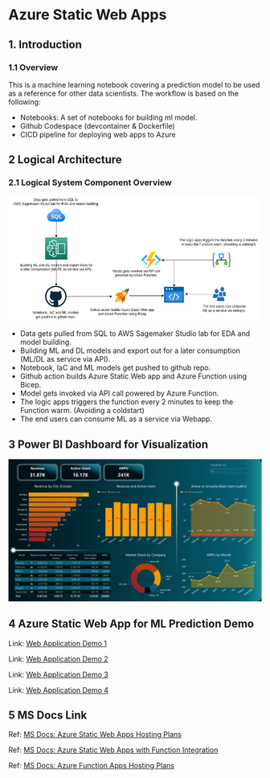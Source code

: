 #  Azure Static Web Apps
## 1. Introduction
### 1.1	Overview
This is a machine learning notebook covering a prediction model to be used as a reference for other data scientists. The workflow is based on the following:
- Notebooks: A set of notebooks for building ml model.
- Github Codespace (devcontainer & Dockerfile)
- CICD pipeline for deploying web apps to Azure

## 2 Logical Architecture
### 2.1	Logical System Component Overview
![Figure 2: Logical Architecture Overview](./images/workflow.png)
- Data gets pulled from SQL to AWS Sagemaker Studio lab for EDA and model building.
- Building ML and DL models and export out for a later consumption (ML/DL as service via API).
- Notebook, IaC and ML models get pushed to github repo.
- Github action builds Azure Static Web app and Azure Function using Bicep.
- Model gets invoked via API call powered by Azure Function.
- The logic apps triggers the function every 2 minutes to keep the Function warm. (Avoiding a coldstart)
- The end users can consume ML as a service via Webapp.

## 3 Power BI Dashboard for Visualization
![Figure 3: Power BI Dashboard](./images/powerbi.png)

## 4 Azure Static Web App for ML Prediction Demo
Link: [Web Application Demo 1](https://lyoh001.com/mltelecom)

Link: [Web Application Demo 2](https://lyoh001.com/mlsupplychain)

Link: [Web Application Demo 3](https://lyoh001.com/mlvmaudit)

Link: [Web Application Demo 4](https://lyoh001.com/mlcloudaudit)

## 5 MS Docs Link
Ref: [MS Docs: Azure Static Web Apps Hosting Plans](https://learn.microsoft.com/en-us/azure/static-web-apps/plans)

Ref: [MS Docs: Azure Static Web Apps with Function Integration](https://docs.microsoft.com/en-us/azure/static-web-apps/functions-bring-your-own/)

Ref: [MS Docs: Azure Function Apps Hosting Plans](https://learn.microsoft.com/en-us/azure/azure-functions/functions-scale)